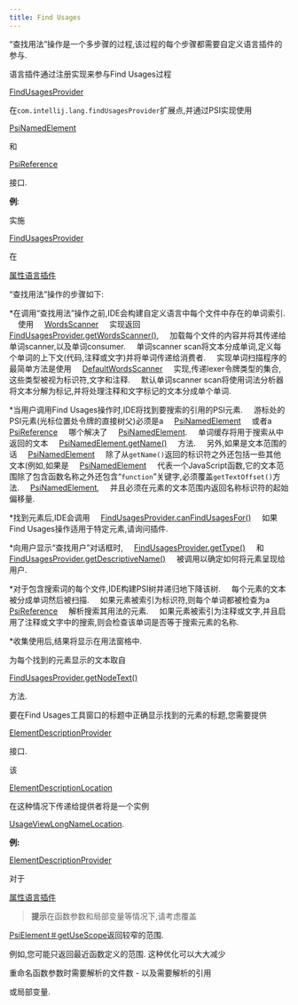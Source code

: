 ```yaml
---
title: Find Usages
---
```


“查找用法”操作是一个多步骤的过程,该过程的每个步骤都需要自定义语言插件的参与.

语言插件通过注册实现来参与Find Usages过程

[FindUsagesProvider](upsource:///platform/indexing-api/src/com/intellij/lang/findUsages/FindUsagesProvider.java)

在`com.intellij.lang.findUsagesProvider`扩展点,并通过PSI实现使用

[PsiNamedElement](upsource:///platform/core-api/src/com/intellij/psi/PsiNamedElement.java)

和

[PsiReference](upsource:///platform/core-api/src/com/intellij/psi/PsiReference.java)

接口.


**例**:

实施

[FindUsagesProvider](upsource:///plugins/properties/properties-psi-impl/src/com/intellij/lang/properties/findUsages/PropertiesFindUsagesProvider.java)

在

[属性语言插件](upsource:///plugins/properties/)


“查找用法”操作的步骤如下:


*在调用“查找用法”操作之前,IDE会构建自定义语言中每个文件中存在的单词索引.
   
使用
   
[WordsScanner](upsource:///platform/indexing-api/src/com/intellij/lang/cacheBuilder/WordsScanner.java)
   
实现返回
   
[FindUsagesProvider.getWordsScanner()](upsource:///platform/indexing-api/src/com/intellij/lang/findUsages/FindUsagesProvider.java),
   
加载每个文件的内容并将其传递给单词scanner,以及单词consumer.
   
单词scanner scan将文本分成单词,定义每个单词的上下文(代码,注释或文字)并将单词传递给消费者.
   
实现单词扫描程序的最简单方法是使用
   
[DefaultWordsScanner](upsource:///platform/indexing-api/src/com/intellij/lang/cacheBuilder/DefaultWordsScanner.java)
   
实现,传递lexer令牌类型的集合,这些类型被视为标识符,文字和注释.
   
默认单词scanner scan将使用词法分析器将文本分解为标记,并将处理注释和文字标记的文本分成单个单词.


*当用户调用Find Usages操作时,IDE将找到要搜索的引用的PSI元素.
   
游标处的PSI元素(光标位置处令牌的直接树父)必须是a
   
[PsiNamedElement](upsource:///platform/core-api/src/com/intellij/psi/PsiNamedElement.java)
   
或者a
   
[PsiReference](upsource:///platform/core-api/src/com/intellij/psi/PsiReference.java)
   
哪个解决了
   
[PsiNamedElement](upsource:///platform/core-api/src/com/intellij/psi/PsiNamedElement.java).
   
单词缓存将用于搜索从中返回的文本
   
[PsiNamedElement.getName()](upsource:///platform/core-api/src/com/intellij/psi/PsiNamedElement.java)
   
方法.
   
另外,如果是文本范围的话
   
[PsiNamedElement](upsource:///platform/core-api/src/com/intellij/psi/PsiNamedElement.java)
   
除了从`getName()`返回的标识符之外还包括一些其他文本(例如,如果是
   
[PsiNamedElement](upsource:///platform/core-api/src/com/intellij/psi/PsiNamedElement.java)
   
代表一个JavaScript函数,它的文本范围除了包含函数名称之外还包含“`function`”关键字,必须覆盖`getTextOffset()`方法.
   
[PsiNamedElement](upsource:///platform/core-api/src/com/intellij/psi/PsiNamedElement.java),
   
并且必须在元素的文本范围内返回名称标识符的起始偏移量.


*找到元素后,IDE会调用
   
[FindUsagesProvider.canFindUsagesFor()](upsource:///platform/indexing-api/src/com/intellij/lang/findUsages/FindUsagesProvider.java)
   
如果Find Usages操作适用于特定元素,请询问插件.


*向用户显示“查找用户”对话框时,
   
[FindUsagesProvider.getType()](upsource:///platform/indexing-api/src/com/intellij/lang/findUsages/FindUsagesProvider.java)
   
和
   
[FindUsagesProvider.getDescriptiveName()](upsource:///platform/indexing-api/src/com/intellij/lang/findUsages/FindUsagesProvider.java)
   
被调用以确定如何将元素呈现给用户.


*对于包含搜索词的每个文件,IDE构建PSI树并递归地下降该树.
   
每个元素的文本被分成单词然后被扫描.
   
如果元素被索引为标识符,则每个单词都被检查为a
   
[PsiReference](upsource:///platform/core-api/src/com/intellij/psi/PsiReference.java)
   
解析搜索其用法的元素.
   
如果元素被索引为注释或文字,并且启用了注释或文字中的搜索,则会检查该单词是否等于搜索元素的名称.


*收集使用后,结果将显示在用法窗格中.

为每个找到的元素显示的文本取自

[FindUsagesProvider.getNodeText()](upsource:///platform/indexing-api/src/com/intellij/lang/findUsages/FindUsagesProvider.java)

方法.


要在Find Usages工具窗口的标题中正确显示找到的元素的标题,您需要提供

[ElementDescriptionProvider](upsource:///platform/core-api/src/com/intellij/psi/ElementDescriptionProvider.java)

接口.

该

[ElementDescriptionLocation](upsource:///platform/core-api/src/com/intellij/psi/ElementDescriptionLocation.java)

在这种情况下传递给提供者将是一个实例

[UsageViewLongNameLocation](upsource:///platform/lang-impl/src/com/intellij/usageView/UsageViewLongNameLocation.java).


**例:**

[ElementDescriptionProvider](upsource:///plugins/properties/src/com/intellij/lang/properties/PropertiesDescriptionProvider.java)

对于

[属性语言插件](upsource:///plugins/properties/)


> **提示**在函数参数和局部变量等情况下,请考虑覆盖

[PsiElement＃getUseScope](upsource:///platform/core-api/src/com/intellij/psi/PsiElement.java)返回较窄的范围.

例如,您可能只返回最近函数定义的范围.
这种优化可以大大减少

重命名函数参数时需要解析的文件数 - 以及需要解析的引用

或局部变量.


